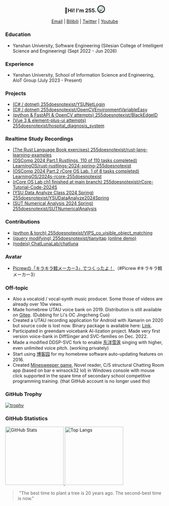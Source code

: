 <h3 align="center">
  👋Hi! I'm 255. <img src="https://avatars.githubusercontent.com/u/19223209?v=4" alt="" size="20" height="20" width="20" style="border: 2px solid black; border-radius: 50%;"></img>
</h3>

<p align="center">
  <a href="mailto:chenyejin2004@stumail.ysu.edu.cn">Email</a> |
  <a href="https://space.bilibili.com/10556301" target="_blank">Bilibili</a> |
  <a href="https://twitter.com/255p_twi" target="_blank">Twitter</a> |
  <a href="https://www.youtube.com/channel/UCnGsBkjtNacIi9qX3WbU20Q" target="_blank">Youtube</a>
</p>

### Education

- Yanshan University, Software Engineering (Silesian College of Intelligent Science and Engineering) (Sept 2022 - Jun 2026)

### Experience

- Yanshan University, School of Information Science and Engineering, AIoT Group (July 2023 - Present)

### Projects

- [(C# / dotnet) 255doesnotexist/YSUNetLogin](https://github.com/255doesnotexist/YSUNetLogin)
- [(C# / dotnet) 255doesnotexist/OpenCVEnvironmentVariableEasy](https://github.com/255doesnotexist/OpenCVEnvironmentVariableEasy)
- [(python & FastAPI & OpenCV attempts) 255doesnotexist/BlackEdgeID](https://github.com/255doesnotexist/BlackEdgeID)
- [(Vue 3 & element-plus-ui attempts) 255doesnotexist/hospital_diagnosis_system](https://github.com/255doesnotexist/hospital_diagnosis_system)

### Realtime Study Recordings
- [(The Rust Language Book exercises) 255doesnotexist/rust-lang-learning-examples](https://github.com/255doesnotexist/rust-lang-learning-examples)
- [(OSComp 2024 Part.1 Rustlings, 110 of 110 tasks completed) LearningOS/rust-rustlings-2024-spring-255doesnotexist](https://github.com/LearningOS/rust-rustlings-2024-spring-255doesnotexist)
- [(OSComp 2024 Part.2 rCore OS Lab, 1 of 8 tasks completed) LearningOS/2024s-rcore-255doesnotexist](https://github.com/LearningOS/2024s-rcore-255doesnotexist)
- [(rCore OS Lab ch1 finished at main branch) 255doesnotexist/rCore-Tutorial-Code-2024S](https://github.com/255doesnotexist/rCore-Tutorial-Code-2024S)
- [(YSU Data Analyze Class 2024 Spring) 255doesnotexist/YSUDataAnalyze2024Spring](https://github.com/255doesnotexist/YSUDataAnalyze2024Spring)
- [(SUT Numerical Analysis 2024 Spring) 255doesnotexist/SUTNumericalAnalysis](https://github.com/255doesnotexist/SUTNumericalAnalysis)
### Contributions

- [(python & torch) 255doesnotexist/VIPS_co_visible_object_matching](https://github.com/255doesnotexist/VIPS_co_visible_object_matching) 
- [(jquery modifying) 255doesnotexist/tianyitap](https://github.com/255doesnotexist/tianyitap)
  [(online demo)](https://tianyitap.vercel.app)
- [(nodejs) ChatLunaLab/chatluna](https://github.com/ChatLunaLab/chatluna)

### Avatar 

- [Picrewの「キラキラ鱈メーカー3」でつくったよ！ ](https://picrew.me/share?cd=6oEa93XYuq) （#Picrew #キラキラ鱈メーカー3） 

### Off-topic

- Also a vocaloid / vocal-synth music producer. Some those of videos are already over 10w views.
- Made homebrew UTAU voice bank on 2019. Distribution is still available on [Gitee](https://pfasoffical.gitee.io/). (Dubbing for Li's OC Jingcheng Cuo)
- Created a UTAU recording application for Android with Xamarin on 2020 but source code is lost now. Binary package is available here: [Link](is-going-to-fill-later).
- Participated in greendam voicebank AI-lization project. Made very first version voice-bank in DiffSinger and SVC-families on Dec. 2022.
- Made a modified DDSP-SVC fork to enable [东洋雪莲](https://www.bilibili.com/video/BV1NV411F7Z9/) singing with higher, even unlimited voice pitch. (working privately)
- Start using [博客园](https://www.cnblogs.com/CodeBuilder/p/6158435.html) for my homebrew software auto-updating features on 2016.
- Created [Minesweeper game](https://github.com/lvneg1/minesweeper-in-cmd), Novel reader, C/S structural Chatting Room app (based on bar
e winsock32 lol) in Windows console with mouse click supported in the spare time of secondary school competitive programming training. (that GitHub account is no longer used tho)

### GitHub Trophy

[![trophy](https://github-profile-trophy.vercel.app/?username=255doesnotexist)](https://github.com/ryo-ma/github-profile-trophy)


### GitHub Statistics

<span>
  <a href="https://www.github.com/255doesnotexist">
     <img src="https://github-readme-stats.vercel.app/api?username=255doesnotexist&show_icons=true&layout=compact&count_private=true&hide_title=true&theme=default" alt="GitHub Stats" height="185px" />
     <img src="https://github-readme-stats-one-bice.vercel.app/api/top-langs/?username=255doesnotexist&layout=compact&langs_count=8" alt="Top Langs" height="185px" />
  </a>
</span>

> ‍
> "The best time to plant a tree is 20 years ago. The second-best time is now."
> ‍